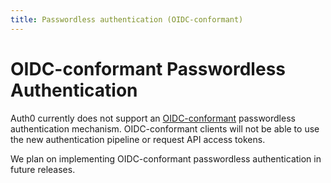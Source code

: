 ```yaml
---
title: Passwordless authentication (OIDC-conformant)
---
```


# OIDC-conformant Passwordless Authentication

Auth0 currently does not support an [OIDC-conformant](/api-auth/tutorials/migration) passwordless authentication mechanism.
OIDC-conformant clients will not be able to use the new authentication pipeline or request API access tokens.

We plan on implementing OIDC-conformant passwordless authentication in future releases.
